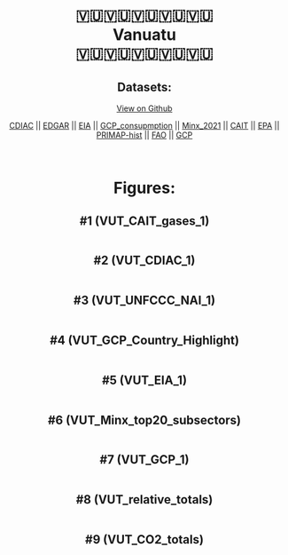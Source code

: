 
<center>
<h1 align="center">
🇻🇺🇻🇺🇻🇺🇻🇺🇻🇺
<br>
Vanuatu
<br>
🇻🇺🇻🇺🇻🇺🇻🇺🇻🇺
</h1>
<h2>Datasets:</h2>
<p><a href="https://github.com/dquintani/GreenhouseData/tree/master/country_data/VUT_Vanuatu/data">View on Github</a>
<br></p><p><a href="data/VUT_CDIAC.csv">CDIAC</a> || <a href="data/VUT_EDGAR.csv">EDGAR</a> || <a href="data/VUT_EIA.csv">EIA</a> || <a href="data/VUT_GCP_consupmption.csv">GCP_consupmption</a> || <a href="data/VUT_Minx_2021.csv">Minx_2021</a> || <a href="data/VUT_CAIT.csv">CAIT</a> || <a href="data/VUT_EPA.csv">EPA</a> || <a href="data/VUT_PRIMAP-hist.csv">PRIMAP-hist</a> || <a href="data/VUT_FAO.csv">FAO</a> || <a href="data/VUT_GCP.csv">GCP</a></p><p><br></p>
<h1>Figures:</h1><h2>#1 (VUT_CAIT_gases_1)</h2>
<p><img alt="" src="figures/VUT_CAIT_gases_1.png" /></p><h2>#2 (VUT_CDIAC_1)</h2>
<p><img alt="" src="figures/VUT_CDIAC_1.png" /></p><h2>#3 (VUT_UNFCCC_NAI_1)</h2>
<p><img alt="" src="figures/VUT_UNFCCC_NAI_1.png" /></p><h2>#4 (VUT_GCP_Country_Highlight)</h2>
<p><img alt="" src="figures/VUT_GCP_Country_Highlight.png" /></p><h2>#5 (VUT_EIA_1)</h2>
<p><img alt="" src="figures/VUT_EIA_1.png" /></p><h2>#6 (VUT_Minx_top20_subsectors)</h2>
<p><img alt="" src="figures/VUT_Minx_top20_subsectors.png" /></p><h2>#7 (VUT_GCP_1)</h2>
<p><img alt="" src="figures/VUT_GCP_1.png" /></p><h2>#8 (VUT_relative_totals)</h2>
<p><img alt="" src="figures/VUT_relative_totals.png" /></p><h2>#9 (VUT_CO2_totals)</h2>
<p><img alt="" src="figures/VUT_CO2_totals.png" /></p>